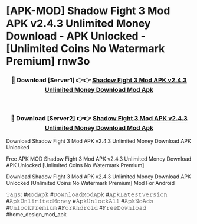 # [APK-MOD] Shadow Fight 3 Mod APK v2.4.3 Unlimited Money Download - APK Unlocked - [Unlimited Coins No Watermark Premium] rnw3o



<div align="center">
<h3>🔴 Download [Server1] 👉👉 <a href="https://momento.my/?title=Shadow_Fight_3_Mod_APK_v2.4.3_Unlimited_Money_Download">Shadow Fight 3 Mod APK v2.4.3 Unlimited Money Download Mod Apk</a></h3><br>

<h3>🔴 Download [Server2] 👉👉 <a href="https://momento.my/?title=Shadow_Fight_3_Mod_APK_v2.4.3_Unlimited_Money_Download">Shadow Fight 3 Mod APK v2.4.3 Unlimited Money Download Mod Apk</a></h3>
</div>



Download Shadow Fight 3 Mod APK v2.4.3 Unlimited Money Download APK Unlocked

Free APK MOD Shadow Fight 3 Mod APK v2.4.3 Unlimited Money Download APK Unlocked [Unlimited Coins No Watermark Premium]

Download Shadow Fight 3 Mod APK v2.4.3 Unlimited Money Download APK Unlocked [Unlimited Coins No Watermark Premium] Mod For Android

𝚃𝚊𝚐𝚜: #𝙼𝚘𝚍𝙰𝚙𝚔 #𝙳𝚘𝚠𝚗𝚕𝚘𝚊𝚍𝙼𝚘𝚍𝙰𝚙𝚔 #𝙰𝚙𝚔𝙻𝚊𝚝𝚎𝚜𝚝𝚅𝚎𝚛𝚜𝚒𝚘𝚗 #𝙰𝚙𝚔𝚄𝚗𝚕𝚒𝚖𝚒𝚝𝚎𝚍𝙼𝚘𝚗𝚎𝚢 #𝙰𝚙𝚔𝚄𝚗𝚕𝚘𝚌𝚔𝙰𝚕𝚕 #𝙰𝚙𝚔𝙽𝚘𝙰𝚍𝚜 #𝚄𝚗𝚕𝚘𝚌𝚔𝙿𝚛𝚎𝚖𝚒𝚞𝚖 #𝙵𝚘𝚛𝙰𝚗𝚍𝚛𝚘𝚒𝚍 #𝙵𝚛𝚎𝚎𝙳𝚘𝚠𝚗𝚕𝚘𝚊𝚍 #home_design_mod_apk
